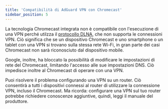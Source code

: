 ```yaml
---
title: 'Compatibilità di AdGuard VPN con Chromecast'
sidebar_position: 5
---
```


La tecnologia Chromecast integrata non è compatibile con l'esecuzione di una VPN perché utilzza il [protocollo DLNA](https://en.wikipedia.org/wiki/Digital_Living_Network_Alliance), che non supporta le connessioni VPN. Ciò significa che se un dispositivo Chromecast e uno smartphone o un tablet con una VPN si trovano sulla stessa rete Wi-Fi, in gran parte dei casi Chromecast non sarà riconosciuto dal dispositivo mobile.

Google, inoltre, ha bloccato la possibilità di modificare le impostazioni di rete del Chromecast, limitando l'accesso alle sue impostazioni DNS. Ciò impedisce inoltre al Chromecast di operare con una VPN.

Puoi risolvere il problema configurando una VPN su un router. Ciò consentirà a tutti i dispositivi connessi al router di utilizzare la connessione VPN, incluso il Chromecast. Ma ricorda: configurare una VPN sul tuo router potrebbe richiedere conoscenze aggiuntive, quindi, leggi il manuale del produttore.
